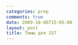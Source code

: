```yaml
---
categories: prep
comments: true
date: 2009-10-06T15:05:00
layout: post
title: Темы для 157
---
```



